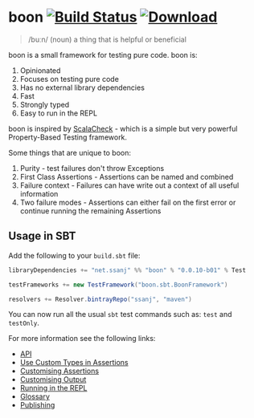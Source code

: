 # boon [![Build Status](https://travis-ci.org/ssanj/boon.svg?branch=master)](https://travis-ci.org/ssanj/boon) [ ![Download](https://api.bintray.com/packages/ssanj/maven/boon/images/download.svg) ](https://bintray.com/ssanj/maven/boon/_latestVersion)

> /buːn/ (noun)
> a thing that is helpful or beneficial

boon is a small framework for testing pure code. boon is:

1. Opinionated
1. Focuses on testing pure code
1. Has no external library dependencies
1. Fast
1. Strongly typed
1. Easy to run in the REPL

boon is inspired by [ScalaCheck](https://www.scalacheck.org) - which is a simple but very powerful Property-Based Testing framework.

Some things that are unique to boon:

1. Purity - test failures don't throw Exceptions
1. First Class Assertions - Assertions can be named and combined
1. Failure context - Failures can have write out a context of all useful information
1. Two failure modes - Assertions can either fail on the first error or continue running the remaining Assertions

## Usage in SBT ##

Add the following to your `build.sbt` file:

```scala
libraryDependencies += "net.ssanj" %% "boon" % "0.0.10-b01" % Test

testFrameworks += new TestFramework("boon.sbt.BoonFramework")

resolvers += Resolver.bintrayRepo("ssanj", "maven")
```

You can now run all the usual `sbt` test commands such as: `test` and `testOnly`.

For more information see the following links:

- [API](docs/api/index.md)
- [Use Custom Types in Assertions](docs/use-custom-types-in-assertions.md)
- [Customising Assertions](docs/customising-assertions.md)
- [Customising Output](docs/customising-output.md)
- [Running in the REPL](docs/running-in-the-repl.md)
- [Glossary](docs/glossary/index.md)
- [Publishing](docs/publishing.md)
